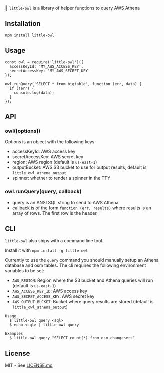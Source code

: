 🦉 `little-owl` is a library of helper functions to query AWS Athena

## Installation
```
npm install little-owl
```

## Usage
```
const owl = require('little-owl')({
  accessKeyId: 'MY_AWS_ACCESS_KEY',
  secretAccessKey: 'MY_AWS_SECRET_KEY'
});

owl.runQuery('SELECT * from bigtable', function (err, data) {
  if (!err) {
    console.log(data);
  }
});

```

## API 
### owl([options])

Options is an object with the following keys:

- accessKeyId: AWS access key
- secretAccessKey: AWS secret key
- region: AWS region (default is `us-east-1`)
- outputBucket: AWS S3 bucket to use for output results, default is `little_owl_athena_output`
- spinner: whether to render a spinner in the TTY

### owl.runQuery(query, callback)

- query is an ANSI SQL string to send to AWS Athena
- callback is of the form `function (err, results)` where results is an array of rows. The first row is the header.

## CLI
`little-owl` also ships with a command line tool. 

Install it with `npm install -g little-owl`

Currently to use the `query` command you should manually setup an Athena database and osm tables. The cli requires the following environment variables to be set:

- `AWS_REGION`: Region where the S3 bucket and Athena queries will run (default is `us-east-1`)
- `AWS_ACCESS_KEY_ID`: AWS access key
- `AWS_SECRET_ACCESS_KEY`: AWS secret key
- `AWS_OUTPUT_BUCKET`: Bucket where query results are stored (default is `little_owl_athena_output`)

```
Usage
  $ little-owl query <sql>
  $ echo <sql> | little-owl query

Examples
  $ little-owl query "SELECT count(*) from osm.changesets"
```

## License
MIT - See [LICENSE.md](LICENSE.md)
